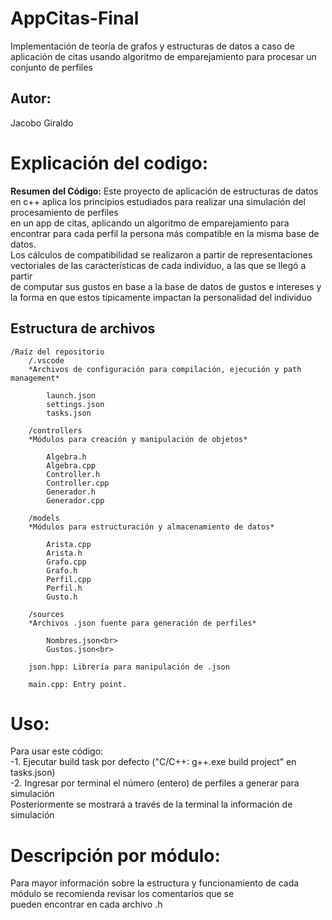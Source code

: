 # AppCitas-Final
 Implementación de teoría de grafos y estructuras de datos a caso de aplicación de citas usando algoritmo de emparejamiento para procesar un conjunto de perfiles

## Autor:
Jacobo Giraldo<br>

# Explicación del codigo:
**Resumen del Código:**
 Este proyecto de aplicación de estructuras de datos en c++ aplica los principios estudiados para realizar una simulación del procesamiento de perfiles<br>
en un app de citas, aplicando un algoritmo de emparejamiento para encontrar para cada perfil la persona más compatible en la misma base de datos.<br>
Los cálculos de compatibilidad se realizaron a partir de representaciones vectoriales de las características de cada individuo, a las que se llegó a partir<br>
de computar sus gustos en base a la base de datos de gustos e intereses y la forma en que estos típicamente impactan la personalidad del individuo<br>

## Estructura de archivos

	/Raíz del repositorio
		/.vscode
		*Archivos de configuración para compilación, ejecución y path management*

			launch.json
			settings.json
			tasks.json

		/controllers
		*Módulos para creación y manipulación de objetos*

			Algebra.h
			Algebra.cpp
			Controller.h
			Controller.cpp
			Generador.h
			Generador.cpp

		/models
		*Módulos para estructuración y almacenamiento de datos*

			Arista.cpp
			Arista.h
			Grafo.cpp
			Grafo.h
			Perfil.cpp
			Perfil.h
			Gusto.h

		/sources
		*Archivos .json fuente para generación de perfiles*

			Nombres.json<br>
			Gustos.json<br>

		json.hpp: Librería para manipulación de .json

		main.cpp: Entry point.

# Uso:
Para usar este código: <br>
-1. Ejecutar build task por defecto ("C/C++: g++.exe build project" en tasks.json)<br>
-2. Ingresar por terminal el número (entero) de perfiles a generar para simulación<br>
Posteriormente se mostrará a través de la terminal la información de simulación <br>

# Descripción por módulo:
Para mayor información sobre la estructura y funcionamiento de cada módulo se recomienda revisar los comentarios que se<br>
pueden encontrar en cada archivo .h<br>
